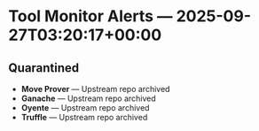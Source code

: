 # Tool Monitor Alerts — 2025-09-27T03:20:17+00:00

## Quarantined

- **Move Prover** — Upstream repo archived
- **Ganache** — Upstream repo archived
- **Oyente** — Upstream repo archived
- **Truffle** — Upstream repo archived
